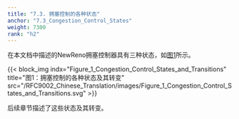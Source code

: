 ```yaml
---
title: "7.3. 拥塞控制的各种状态"
anchor: "7.3_Congestion_Control_States"
weight: 7300
rank: "h2"
---
```


在本文档中描述的NewReno拥塞控制器具有三种状态，如[图1](#Figure_1_Congestion_Control_States_and_Transitions)所示。

{{< block_img
indx="Figure_1_Congestion_Control_States_and_Transitions"
title="图1：拥塞控制的各种状态及其转变"
src="/RFC9002_Chinese_Translation/images/Figure_1_Congestion_Control_States_and_Transitions.svg" >}}

后续章节描述了这些状态及其转变。
